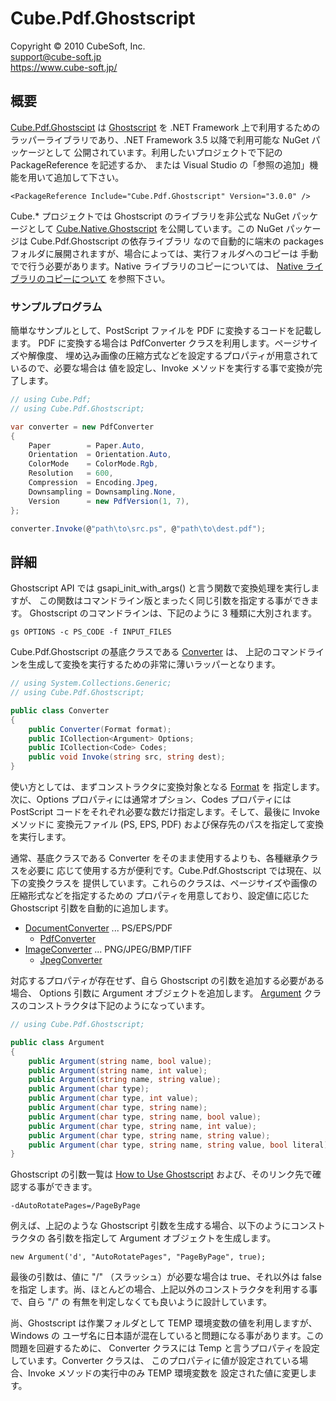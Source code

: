 Cube.Pdf.Ghostscript
====

Copyright © 2010 CubeSoft, Inc.  
support@cube-soft.jp  
https://www.cube-soft.jp/

## 概要

[Cube.Pdf.Ghostscipt](https://www.nuget.org/packages/Cube.Pdf.Ghostscript) は
[Ghostscript](https://www.ghostscript.com/) を .NET Framework 上で利用するための
ラッパーライブラリであり、.NET Framework 3.5 以降で利用可能な NuGet パッケージとして
公開されています。利用したいプロジェクトで下記の PackageReference を記述するか、
または Visual Studio の「参照の追加」機能を用いて追加して下さい。

```
<PackageReference Include="Cube.Pdf.Ghostscript" Version="3.0.0" />
```

Cube.* プロジェクトでは Ghostscript のライブラリを非公式な NuGet パッケージとして
[Cube.Native.Ghostscript](https://www.nuget.org/packages/Cube.Native.Ghostscript)
を公開しています。この NuGet パッケージは Cube.Pdf.Ghostscript の依存ライブラリ
なので自動的に端末の packages フォルダに展開されますが、場合によっては、実行フォルダへのコピーは
手動でで行う必要があります。Native ライブラリのコピーについては、
[Native ライブラリのコピーについて](https://docs.cube-soft.jp/entry/cubevp/sdk/how-to-copy)
を参照下さい。

### サンプルプログラム

簡単なサンプルとして、PostScript ファイルを PDF に変換するコードを記載します。
PDF に変換する場合は PdfConverter クラスを利用します。ページサイズや解像度、
埋め込み画像の圧縮方式などを設定するプロパティが用意されているので、必要な場合は
値を設定し、Invoke メソッドを実行する事で変換が完了します。

```cs
// using Cube.Pdf;
// using Cube.Pdf.Ghostscript;

var converter = new PdfConverter
{
    Paper        = Paper.Auto,
    Orientation  = Orientation.Auto,
    ColorMode    = ColorMode.Rgb,
    Resolution   = 600,
    Compression  = Encoding.Jpeg,
    Downsampling = Downsampling.None,
    Version      = new PdfVersion(1, 7),
};

converter.Invoke(@"path\to\src.ps", @"path\to\dest.pdf");
```

## 詳細

Ghostscript API では gsapi_init_with_args() と言う関数で変換処理を実行しますが、
この関数はコマンドライン版とまったく同じ引数を指定する事ができます。
Ghostscript のコマンドラインは、下記のように 3 種類に大別されます。

```
gs OPTIONS -c PS_CODE -f INPUT_FILES
```

Cube.Pdf.Ghostscript の基底クラスである [Converter](https://github.com/cube-soft/Cube.Pdf/blob/master/Libraries/Ghostscript/Sources/Converter.cs) は、
上記のコマンドラインを生成して変換を実行するための非常に薄いラッパーとなります。

```cs
// using System.Collections.Generic;
// using Cube.Pdf.Ghostscript;

public class Converter
{
    public Converter(Format format);
    public ICollection<Argument> Options;
    public ICollection<Code> Codes;
    public void Invoke(string src, string dest);
}
```

使い方としては、まずコンストラクタに変換対象となる
[Format](https://github.com/cube-soft/Cube.Pdf/blob/master/Libraries/Ghostscript/Sources/Parameters/Format.cs) を
指定します。次に、Options プロパティには通常オプション、Codes プロパティには
PostScript コードをそれぞれ必要な数だけ指定します。そして、最後に Invoke メソッドに
変換元ファイル (PS, EPS, PDF) および保存先のパスを指定して変換を実行します。

通常、基底クラスである Converter をそのまま使用するよりも、各種継承クラスを必要に
応じて使用する方が便利です。Cube.Pdf.Ghostscript では現在、以下の変換クラスを
提供しています。これらのクラスは、ページサイズや画像の圧縮形式などを指定するための
プロパティを用意しており、設定値に応じた Ghostscript 引数を自動的に追加します。

* [DocumentConverter](https://github.com/cube-soft/Cube.Pdf/blob/master/Libraries/Ghostscript/Sources/DocumentConverter.cs) ... PS/EPS/PDF
    - [PdfConverter](https://github.com/cube-soft/Cube.Pdf/blob/master/Libraries/Ghostscript/Sources/PdfConverter.cs)
* [ImageConverter](https://github.com/cube-soft/Cube.Pdf/blob/master/Libraries/Ghostscript/Sources/ImageConverter.cs) ... PNG/JPEG/BMP/TIFF
    - [JpegConverter](https://github.com/cube-soft/Cube.Pdf/blob/master/Libraries/Ghostscript/Sources/JpegConverter.cs)

対応するプロパティが存在せず、自ら Ghostscript の引数を追加する必要がある場合、
Options 引数に Argument オブジェクトを追加します。
[Argument](https://github.com/cube-soft/Cube.Pdf/blob/master/Libraries/Ghostscript/Sources/Argument.cs)
クラスのコンストラクタは下記のようになっています。

```cs
// using Cube.Pdf.Ghostscript;

public class Argument
{
    public Argument(string name, bool value);
    public Argument(string name, int value);
    public Argument(string name, string value);
    public Argument(char type);
    public Argument(char type, int value);
    public Argument(char type, string name);
    public Argument(char type, string name, bool value);
    public Argument(char type, string name, int value);
    public Argument(char type, string name, string value);
    public Argument(char type, string name, string value, bool literal);
}
```

Ghostscript の引数一覧は [How to Use Ghostscript](https://www.ghostscript.com/doc/current/Use.htm) および、そのリンク先で確認する事ができます。

```
-dAutoRotatePages=/PageByPage
```

例えば、上記のような Ghostscript 引数を生成する場合、以下のようにコンストラクタの
各引数を指定して Argument オブジェクトを生成します。

```
new Argument('d', "AutoRotatePages", "PageByPage", true);
```

最後の引数は、値に "/" （スラッシュ）が必要な場合は true、それ以外は false を指定
します。尚、ほとんどの場合、上記以外のコンストラクタを利用する事で、自ら "/" の
有無を判定しなくても良いように設計しています。

尚、Ghostscript は作業フォルダとして TEMP 環境変数の値を利用しますが、Windows の
ユーザ名に日本語が混在していると問題になる事があります。この問題を回避するために、
Converter クラスには Temp と言うプロパティを設定しています。Converter クラスは、
このプロパティに値が設定されている場合、Invoke メソッドの実行中のみ TEMP 環境変数を
設定された値に変更します。